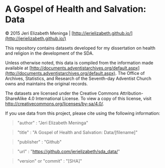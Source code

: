 A Gospel of Health and Salvation: Data
========
&copy; 2015 Jeri Elizabeth Meninga | [http://jerielizabeth.github.io/](http://jerielizabeth.github.io/)


This repository contains datasets developed for my dissertation on health and religion in the development of the SDA.

Unless otherwise noted, this data is compiled from the information made available at [http://documents.adventistarchives.org/default.aspx](http://documents.adventistarchives.org/default.aspx). The Office of Archives, Statistics, and Research of the Seventh-day Adventist Church owns and maintains the original records. 

The datasets are licensed under the Creative Commons Attribution-ShareAlike 4.0 International License. To view a copy of this license, visit http://creativecommons.org/licenses/by-sa/4.0/.

If you use data from this project, please cite using the following information:

> "author" : "Jeri Elizabeth Meninga"

> "title" : "A Gospel of Health and Salvation: Data/[filename]"

> "publisher" : "Github"

> "url" : "https://github.com/jerielizabeth/sda_data/"

> "version" or "commit" : "[SHA]"


